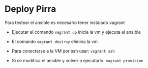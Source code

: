 # Deploy Pirra

Para testear el ansible es necesario tener instalado vagrant

- Ejecutar el comando `vagrant up`  inicia la vm y ejecuta el ansible

- El comando `vagrant destroy` elimina la vm

- Para conectarse a la VM por ssh usar: `vagrant ssh`

- Si se modifica el ansible y volver a ejecutarlo: `vagrant provision`